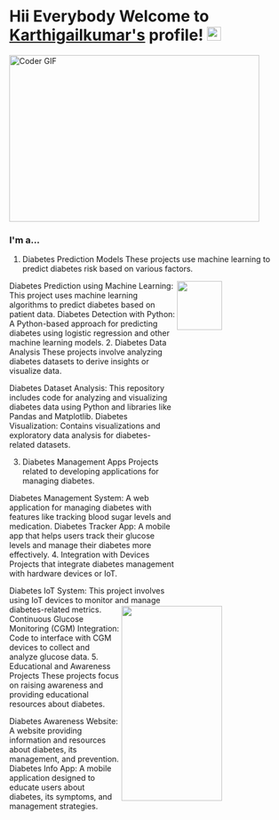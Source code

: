 # Hii Everybody Welcome to [Karthigailkumar's](https://github.com/Karthigaikumar/) profile! <a href="https://github.com/Karthigaikumar/"> <img src="https://media.giphy.com/media/hvRJCLFzcasrR4ia7z/giphy.gif" width="25px"></a>

  <img alt="Coder GIF" height=300 width=450 src="https://analyticsindiamag.com/wp-content/uploads/2018/12/developer-dribbble.gif" />

  ### I'm a...        
1. Diabetes Prediction Models
These projects use machine learning to predict diabetes risk based on various factors.

 <img src="https://hiacode.com/hubfs/Diabetes%20-%20Medical%20Concept%20on%20Grey%20Background%20with%20Blurred%20Text%20and%20Composition%20of%20Pills%2c%20Syringe%20and%20Stethoscope.%203D%20Render..jpeg" height=15% width=40% align="right">




Diabetes Prediction using Machine Learning: This project uses machine learning algorithms to predict diabetes based on patient data.
Diabetes Detection with Python: A Python-based approach for predicting diabetes using logistic regression and other machine learning models.
2. Diabetes Data Analysis
These projects involve analyzing diabetes datasets to derive insights or visualize data.

Diabetes Dataset Analysis: This repository includes code for analyzing and visualizing diabetes data using Python and libraries like Pandas and Matplotlib.
Diabetes Visualization: Contains visualizations and exploratory data analysis for diabetes-related datasets.

<img src="https://st2.depositphotos.com/1177973/12436/i/450/depositphotos_124360772-stock-photo-pills-and-syringe-on-paper..jpeg" height=30% width=60% align="right">


3. Diabetes Management Apps
Projects related to developing applications for managing diabetes.

Diabetes Management System: A web application for managing diabetes with features like tracking blood sugar levels and medication.
Diabetes Tracker App: A mobile app that helps users track their glucose levels and manage their diabetes more effectively.
4. Integration with Devices
Projects that integrate diabetes management with hardware devices or IoT.

Diabetes IoT System: This project involves using IoT devices to monitor and manage diabetes-related metrics.
Continuous Glucose Monitoring (CGM) Integration: Code to interface with CGM devices to collect and analyze glucose data.
5. Educational and Awareness Projects
These projects focus on raising awareness and providing educational resources about diabetes.

Diabetes Awareness Website: A website providing information and resources about diabetes, its management, and prevention.
Diabetes Info App: A mobile application designed to educate users about diabetes, its symptoms, and management strategies.
